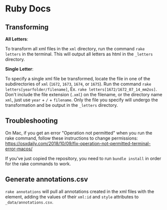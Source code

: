 # Ruby Docs

## Transforming

**All Letters**:

To transform all xml files in the `xml` directory, run the command `rake letters` in the terminal. 
This will output all letters as html in the `_letters` directory.

**Single Letter**:

To specify a single xml file be transformed, locate the file in one of the subdirectories of `xml` (`1672`, `1673`, `1674`, or `1675`). 
Run the command `rake letters[yearfolder/filename]`, Ex. `rake letters[1672/1672_07_14_mm2os]`. 
Don't include the file extension (`.xml`) on the filename, or the directory name `xml`, just use `year` + `/` + `filename`. 
Only the file you specify will undergo the transformation and be output in the `_letters` directory.

## Troubleshooting

On Mac, if you get an error "Operation not permitted" when you run the rake command, follow these instructions to change permissions: <https://osxdaily.com/2018/10/09/fix-operation-not-permitted-terminal-error-macos/>

If you've just copied the repository, you need to run `bundle install` in order for the rake commands to work.

## Generate annotations.csv

`rake annotations` will pull all annotations created in the xml files with the <ref> element, adding the values of their `xml:id` and `style` attributes to `_data/annotations.csv`.



 
